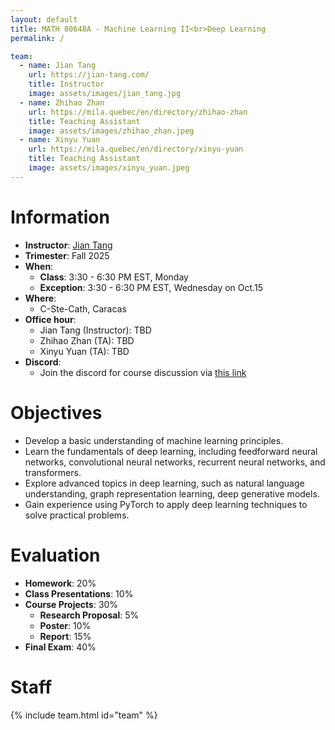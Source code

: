 ```yaml
---
layout: default
title: MATH 80648A - Machine Learning II<br>Deep Learning
permalink: /

team:
  - name: Jian Tang
    url: https://jian-tang.com/
    title: Instructor
    image: assets/images/jian_tang.jpg
  - name: Zhihao Zhan
    url: https://mila.quebec/en/directory/zhihao-zhan
    title: Teaching Assistant
    image: assets/images/zhihao_zhan.jpeg
  - name: Xinyu Yuan
    url: https://mila.quebec/en/directory/xinyu-yuan
    title: Teaching Assistant
    image: assets/images/xinyu_yuan.jpeg
---
```



# Information

- **Instructor**: [Jian Tang]
- **Trimester**: Fall 2025
- **When**:
  - **Class**: 3:30 - 6:30 PM EST, Monday
  - **Exception**: 3:30 - 6:30 PM EST, Wednesday on Oct.15
- **Where**:
  - C-Ste-Cath, Caracas
- **Office hour**:
  - Jian Tang (Instructor): TBD
  - Zhihao Zhan (TA): TBD
  - Xinyu Yuan (TA): TBD
- **Discord**:
  - Join the discord for course discussion via [this link](https://discord.gg/NBgrmeYy)

[Jian Tang]: https://jian-tang.com


# Objectives

- Develop a basic understanding of machine learning principles.
- Learn the fundamentals of deep learning, including feedforward neural networks, convolutional neural networks, recurrent neural networks, and transformers.
- Explore advanced topics in deep learning, such as natural language understanding, graph representation learning, deep generative models.
- Gain experience using PyTorch to apply deep learning techniques to solve practical problems.


[//]: # (- Understand machine learning basics )

[//]: # (- Understand deep learning basics such as feedforward neural networks, convolutional neural networks, and recurrent neural networks)

[//]: # (- Know several advanced topics in deep learning, including applications in natural language understanding, graph representation learning, recommender systems, and deep generative models)

[//]: # (- Learn to use PyTorch for applying deep learning techniques to solve real-world problems)


# Evaluation

- **Homework**: 20%
- **Class Presentations**: 10%
- **Course Projects**: 30%
    - **Research Proposal**: 5%
    - **Poster**: 10%
    - **Report**: 15%
- **Final Exam**: 40%

# Staff

{% include team.html id="team" %}
